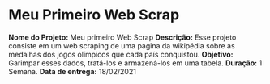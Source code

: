 # Meu Primeiro Web Scrap

**Nome do Projeto:** Meu primeiro Web Scrap
**Descrição:** Esse projeto consiste em um web scraping de uma pagina da wikipédia sobre as medalhas dos jogos olímpicos que cada país conquistou.
**Objetivo:** Garimpar esses dados, tratá-los e armazená-los em uma tabela.
**Duração:** 1 Semana.
**Data de entrega:** 18/02/2021
